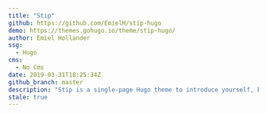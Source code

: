 ```yaml
---
title: "Stip"
github: https://github.com/EmielH/stip-hugo
demo: https://themes.gohugo.io/theme/stip-hugo/
author: Emiel Hollander
ssg:
  - Hugo
cms:
  - No Cms
date: 2019-03-31T18:25:34Z
github_branch: master
description: "Stip is a single-page Hugo theme to introduce yourself, based on Material Design's tap target design pattern."
stale: true
---
```

